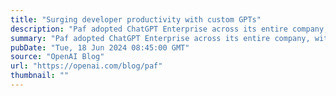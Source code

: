 ```yaml
---
title: "Surging developer productivity with custom GPTs"
description: "Paf adopted ChatGPT Enterprise across its entire company, with engineers using custom GPTs on a daily basis to speed up routine development tasks. Paf also integrated ChatGPT Enterprise into the grit:lab coding academy (gritlab.ax), training the next generation of software developers using an AI-augmented, systems-architecture mindset from day one. In addition to the wide range of use cases for developers and grit:lab students, 70% of Paf employees actively use ChatGPT Enterprise, spanning business teams like finance, HR, marketing, and customer support."
summary: "Paf adopted ChatGPT Enterprise across its entire company, with engineers using custom GPTs on a daily basis to speed up routine development tasks. Paf also integrated ChatGPT Enterprise into the grit:lab coding academy (gritlab.ax), training the next generation of software developers using an AI-augmented, systems-architecture mindset from day one. In addition to the wide range of use cases for developers and grit:lab students, 70% of Paf employees actively use ChatGPT Enterprise, spanning business teams like finance, HR, marketing, and customer support."
pubDate: "Tue, 18 Jun 2024 08:45:00 GMT"
source: "OpenAI Blog"
url: "https://openai.com/blog/paf"
thumbnail: ""
---
```



